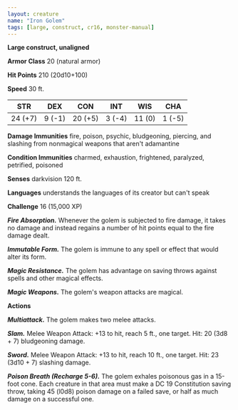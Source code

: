 ```yaml
---
layout: creature
name: "Iron Golem"
tags: [large, construct, cr16, monster-manual]
---
```


**Large construct, unaligned**

**Armor Class** 20 (natural armor)

**Hit Points** 210 (20d10+100)

**Speed** 30 ft.

|   STR   |   DEX   |   CON   |   INT   |   WIS   |   CHA   |
|:-----:|:-----:|:-----:|:-----:|:-----:|:-----:|
| 24 (+7) | 9 (-1) | 20 (+5) | 3 (-4) | 11 (0) | 1 (-5) |

**Damage Immunities** fire, poison, psychic, bludgeoning, piercing, and slashing from nonmagical weapons that aren't adamantine

**Condition Immunities** charmed, exhaustion, frightened, paralyzed, petrified, poisoned

**Senses** darkvision 120 ft.

**Languages** understands the languages of its creator but can't speak

**Challenge** 16 (15,000 XP)

***Fire Absorption.*** Whenever the golem is subjected to fire damage, it takes no damage and instead regains a number of hit points equal to the fire damage dealt.

***Immutable Form.*** The golem is immune to any spell or effect that would alter its form.

***Magic Resistance.*** The golem has advantage on saving throws against spells and other magical effects.

***Magic Weapons.*** The golem's weapon attacks are magical.

**Actions**

***Multiattack.*** The golem makes two melee attacks.

***Slam.*** Melee Weapon Attack: +13 to hit, reach 5 ft., one target. Hit: 20 (3d8 + 7) bludgeoning damage.

***Sword.*** Melee Weapon Attack: +13 to hit, reach 10 ft., one target. Hit: 23 (3d10 + 7) slashing damage.

***Poison Breath (Recharge 5-6).*** The golem exhales poisonous gas in a 15-foot cone. Each creature in that area must make a DC 19 Constitution saving throw, taking 45 (l0d8) poison damage on a failed save, or half as much damage on a successful one.

